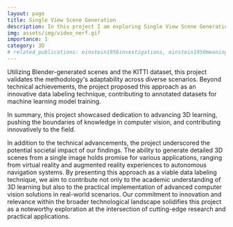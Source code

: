 ```yaml
---
layout: page
title: Single View Scene Generation
description: In this project I am exploring Single View Scene Generation through Individual Object Reconstruction. I delved into advanced techniques for 3D learning employing YOLOvS and SAM for object detection, CubeRCNN for 3D pose estimation, PixelNeRF, and Vision Transformer for single-image-to-NeRF predictions, and iNeRF for 3D object localization, this approach aimed at reconstructing detailed 3D scenes from a single image.
img: assets/img/video_nerf.gif
importance: 1
category: 3D
# related_publications: einstein1956investigations, einstein1950meaning
---
```



Utilizing Blender-generated scenes and the KITTI dataset, this project validates the methodology's adaptability across diverse scenarios. Beyond technical achievements, the project proposed this approach as an innovative data labeling technique, contributing to annotated datasets for machine learning model training.


In summary, this project showcased dedication to advancing 3D learning, pushing the boundaries of knowledge in computer vision, and contributing innovatively to the field.

In addition to the technical advancements, the project underscored the potential societal impact of our findings. The ability to generate detailed 3D scenes from a single image holds promise for various applications, ranging from virtual reality and augmented reality experiences to autonomous navigation systems. By presenting this approach as a viable data labeling technique, we aim to contribute not only to the academic understanding of 3D learning but also to the practical implementation of advanced computer vision solutions in real-world scenarios. Our commitment to innovation and relevance within the broader technological landscape solidifies this project as a noteworthy exploration at the intersection of cutting-edge research and practical applications.
